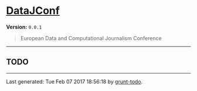 # [DataJConf]( https://github.com/martinjc/datajconf.git.git#readme )

**Version:** `0.0.1`

> European Data and Computational Journalism Conference

* * *

## TODO


* * *

Last generated: Tue Feb 07 2017 18:56:18 by [grunt-todo](https://github.com/leny/grunt-todo).
